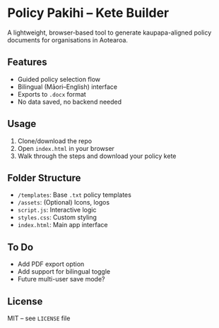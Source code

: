 # Policy Pakihi – Kete Builder

A lightweight, browser-based tool to generate kaupapa-aligned policy documents for organisations in Aotearoa.

## Features
- Guided policy selection flow
- Bilingual (Māori–English) interface
- Exports to `.docx` format
- No data saved, no backend needed

## Usage
1. Clone/download the repo
2. Open `index.html` in your browser
3. Walk through the steps and download your policy kete

## Folder Structure
- `/templates`: Base `.txt` policy templates
- `/assets`: (Optional) Icons, logos
- `script.js`: Interactive logic
- `styles.css`: Custom styling
- `index.html`: Main app interface

## To Do
- Add PDF export option
- Add support for bilingual toggle
- Future multi-user save mode?

## License
MIT – see `LICENSE` file
